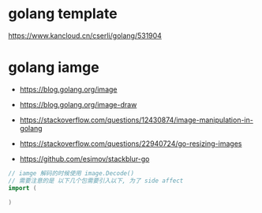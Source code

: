 

# golang template

https://www.kancloud.cn/cserli/golang/531904



# golang iamge



* https://blog.golang.org/image

* https://blog.golang.org/image-draw

* https://stackoverflow.com/questions/12430874/image-manipulation-in-golang

* https://stackoverflow.com/questions/22940724/go-resizing-images

* https://github.com/esimov/stackblur-go

```go
// iamge 解码的时候使用 image.Decode()
// 需要注意的是 以下几个包需要引入以下, 为了 side affect
import (

)
```



